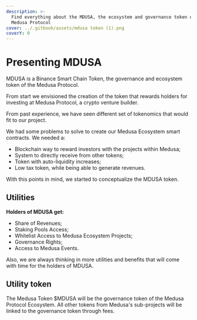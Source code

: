 ```yaml
---
description: >-
  Find everything about the MDUSA, the ecosystem and governance token of the
  Medusa Protocol
cover: ../.gitbook/assets/mdusa token (1).png
coverY: 0
---
```


# Presenting MDUSA

MDUSA is a Binance Smart Chain Token, the governance and ecosystem token of the Medusa Protocol.&#x20;

From start we envisioned the creation of the token that rewards holders for investing at Medusa Protocol, a crypto venture builder.&#x20;

From past experience, we have seen different set of tokenomics that would fit to our project.



We had some problems to solve to create our Medusa Ecosystem smart contracts. We needed a:

* Blockchain way to reward investors with the projects within Medusa;
* System to directly receive from other tokens;
* Token with auto-liquidity increases;
* Low tax token, while being able to generate revenues.



With this points in mind, we started to conceptualize the MDUSA token.&#x20;

## Utilities

**Holders of MDUSA get:**

* Share of Revenues;
* Staking Pools Access;
* Whitelist Access to Medusa Ecosystem Projects;
* Governance Rights;
* Access to Medusa Events.

Also, we are always thinking in more utilities and benefits that will come with time for the holders of MDUSA.

## Utility token

The Medusa Token $MDUSA will be the governance token of the Medusa Protocol Ecosystem. All other tokens from Medusa's sub-projects will be linked to the governance token through fees.
